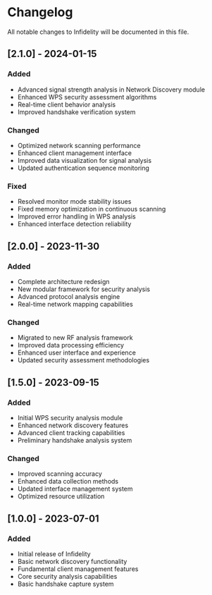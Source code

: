 # Changelog

All notable changes to Infidelity will be documented in this file.

## [2.1.0] - 2024-01-15

### Added
- Advanced signal strength analysis in Network Discovery module
- Enhanced WPS security assessment algorithms
- Real-time client behavior analysis
- Improved handshake verification system

### Changed
- Optimized network scanning performance
- Enhanced client management interface
- Improved data visualization for signal analysis
- Updated authentication sequence monitoring

### Fixed
- Resolved monitor mode stability issues
- Fixed memory optimization in continuous scanning
- Improved error handling in WPS analysis
- Enhanced interface detection reliability

## [2.0.0] - 2023-11-30

### Added
- Complete architecture redesign
- New modular framework for security analysis
- Advanced protocol analysis engine
- Real-time network mapping capabilities

### Changed
- Migrated to new RF analysis framework
- Improved data processing efficiency
- Enhanced user interface and experience
- Updated security assessment methodologies

## [1.5.0] - 2023-09-15

### Added
- Initial WPS security analysis module
- Enhanced network discovery features
- Advanced client tracking capabilities
- Preliminary handshake analysis system

### Changed
- Improved scanning accuracy
- Enhanced data collection methods
- Updated interface management system
- Optimized resource utilization

## [1.0.0] - 2023-07-01

### Added
- Initial release of Infidelity
- Basic network discovery functionality
- Fundamental client management features
- Core security analysis capabilities
- Basic handshake capture system 